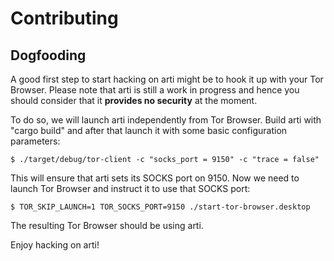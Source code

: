 # Contributing

## Dogfooding

A good first step to start hacking on arti might be to hook it up with your Tor
Browser. Please note that arti is still a work in progress and hence you should
consider that it **provides no security** at the moment.

To do so, we will launch arti independently from Tor Browser. Build arti with
"cargo build" and after that launch it with some basic configuration parameters:

    $ ./target/debug/tor-client -c "socks_port = 9150" -c "trace = false"

This will ensure that arti sets its SOCKS port on 9150. Now we need to launch
Tor Browser and instruct it to use that SOCKS port:

    $ TOR_SKIP_LAUNCH=1 TOR_SOCKS_PORT=9150 ./start-tor-browser.desktop

The resulting Tor Browser should be using arti.

Enjoy hacking on arti!
